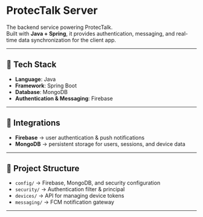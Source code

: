 # ProtecTalk Server

The backend service powering ProtecTalk.  
Built with **Java + Spring**, it provides authentication, messaging, and real-time data synchronization for the client app.

---

## 🚀 Tech Stack
- **Language**: Java  
- **Framework**: Spring Boot  
- **Database**: MongoDB  
- **Authentication & Messaging**: Firebase  

---

## 🔌 Integrations
- **Firebase** → user authentication & push notifications  
- **MongoDB** → persistent storage for users, sessions, and device data  

---

## 📂 Project Structure
- `config/` → Firebase, MongoDB, and security configuration  
- `security/` → Authentication filter & principal  
- `devices/` → API for managing device tokens  
- `messaging/` → FCM notification gateway  

---

